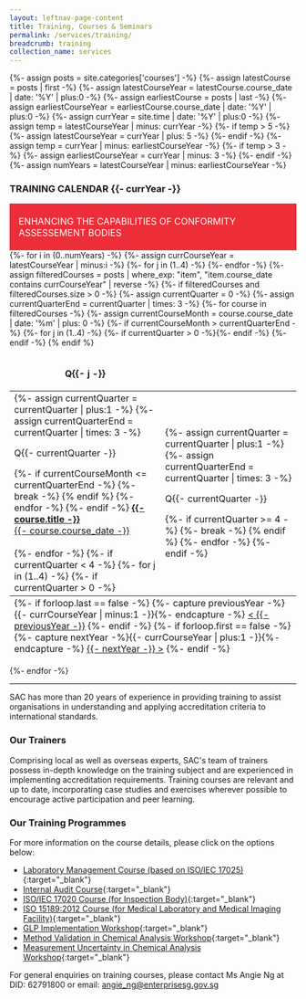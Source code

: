 ```yaml
---
layout: leftnav-page-content
title: Training, Courses & Seminars
permalink: /services/training/
breadcrumb: training
collection_name: services
---
```


{%- assign posts = site.categories['courses'] -%}
{%- assign latestCourse = posts | first -%}
{%- assign latestCourseYear = latestCourse.course_date | date: '%Y' | plus:0 -%}
{%- assign earliestCourse = posts | last -%}
{%- assign earliestCourseYear = earliestCourse.course_date | date: '%Y' | plus:0 -%}
{%- assign currYear = site.time | date: '%Y' | plus:0 -%}
{%- assign temp = latestCourseYear | minus: currYear -%}
{%- if temp > 5 -%}
	{%- assign latestCourseYear = currYear | plus: 5 -%}
{%- endif -%}
{%- assign temp = currYear | minus: earliestCourseYear -%}
{%- if temp > 3 -%}
	{%- assign earliestCourseYear = currYear | minus: 3 -%}
{%- endif -%}
{%- assign numYears = latestCourseYear | minus: earliestCourseYear -%}

<div id="training-calendar">	
	<h3>TRAINING CALENDAR&nbsp;<span id="training-calendar-year-title">{{- currYear -}}</span></h3>
	<div style="padding:1rem;font-size:1rem;background-color:#ED2E38;color:#FFFFFF;">
		<span style="display:inline-block;max-width:84%;vertical-align:middle;">ENHANCING THE CAPABILITIES OF CONFORMITY ASSESSEMENT BODIES</span>
		<span style="display:inline-block;width:14%;height:50px;vertical-align:middle;background:url('/images/services/training-table-icon.png') no-repeat center center;background-size:contain;"></span>
	</div>
	{%- for i in (0..numYears) -%}
		{%- assign currCourseYear = latestCourseYear | minus:i -%}		
		<table id="training-table-{{- currCourseYear -}}" class="trainingCoursesTable" {%- if currCourseYear == currYear -%}style="display:table;"{%- endif -%}>
			<thead>
				<tr>
					{%- for j in (1..4) -%}
					<th style="border:0;"><p class="trainingCoursesTableHeaderBar">Q{{- j -}}</p></th>
					{%- endfor -%}
				</tr>
			</thead>						
			<tbody>
			{%- assign filteredCourses = posts | where_exp: "item", "item.course_date contains currCourseYear" | reverse -%}
			{%- if filteredCourses and filteredCourses.size > 0 -%}
				<tr>
				{%- assign currentQuarter = 0 -%}
				{%- assign currentQuarterEnd = currentQuarter | times: 3 -%}
				{%- for course in filteredCourses -%}
					{%- assign currentCourseMonth = course.course_date | date: '%m' | plus: 0 -%}
					{%- if currentCourseMonth > currentQuarterEnd  -%}												{%- for j in (1..4) -%}
							{%- if currentQuarter > 0 -%}</td>{%- endif -%}				
							<td>								
							{%- assign currentQuarter = currentQuarter | plus:1 -%}
							{%- assign currentQuarterEnd = currentQuarter | times: 3 -%}
								<p class="trainingCoursesTableHeaderBar">Q{{- currentQuarter -}}</p>
							{%- if currentCourseMonth <= currentQuarterEnd -%}
								{%- break -%}
							{% endif %}
						{%- endfor -%}	
					{%- endif -%}	
					<a href="{{- course.permalink -}}">
						<span style="font-weight:bold;">{{- course.title -}}</span>
						<br/>{{- course.course_date -}}
					</a>
					<br/><br/>	
				{%- endfor -%}
				{%- if currentQuarter < 4  -%}						
					{%- for j in (1..4) -%}
						{%- if currentQuarter > 0 -%}</td>{%- endif -%}					
						<td>								
						{%- assign currentQuarter = currentQuarter | plus:1 -%}
						{%- assign currentQuarterEnd = currentQuarter | times: 3 -%}
							<p class="trainingCoursesTableHeaderBar">Q{{- currentQuarter -}}</p>
						{%- if currentQuarter >= 4 -%}
							{%- break -%}
						{% endif %}
					{%- endfor -%}	
				{%- endif -%}	
				</tr>
			{% endif %}	
			</tbody>	
			<tfoot>
				<tr>
					<td colspan="4">
					{%- if forloop.last == false -%}
					{%- capture previousYear -%}{{- currCourseYear | minus:1 -}}{%- endcapture -%}
					<a href="#training-calendar" class="trainingYearSelect" data-currYear="{{- currCourseYear -}}" data-refYear="{{- previousYear -}}" style="left:0;">&lt;&nbsp;{{- previousYear -}}</a>
					{%- endif -%}
					{%- if forloop.first == false -%}
					{%- capture nextYear -%}{{- currCourseYear | plus:1 -}}{%- endcapture -%}
					<a href="#training-calendar" class="trainingYearSelect" data-currYear="{{- currCourseYear -}}" data-refYear="{{- nextYear -}}" style="right:0;">{{- nextYear -}}&nbsp;&gt;</a>
					{%- endif -%}
					</td>
				</tr>
			</tfoot>
		</table>		
	{%- endfor -%}			
</div>

---

SAC has more than 20 years of experience in providing training to assist organisations in understanding and applying accreditation criteria to international standards.

### Our Trainers
Comprising local as well as overseas experts, SAC's team of trainers possess in-depth knowledge on the training subject and are experienced in implementing accreditation requirements. Training courses are relevant and up to date, incorporating case studies and exercises wherever possible to encourage active participation and peer learning.

### Our Training Programmes
For more information on the course details, please click on the options below: 
<!-- COMMENT: The {:target="&#95;blank"} syntax at the end of the Markdown document link is used to open the document in a new window tab -->
* [Laboratory Management Course (based on ISO/IEC 17025)](/files/training/Course-Objectives-LM.pdf){:target="&#95;blank"}
* [Internal Audit Course](/files/training/Course-Objectives-IA.pdf){:target="&#95;blank"}
* [ISO/IEC 17020 Course (for Inspection Body)](/files/training/ISO-17020-Course.pdf){:target="&#95;blank"}
* [ISO 15189:2012 Course (for Medical Laboratory and Medical Imaging Facility)](/files/training/ISO-15189-Course-Overview-June-2013.pdf){:target="&#95;blank"}
* [GLP Implementation Workshop](/files/training/GLP-Implementation-Workshop.pdf){:target="&#95;blank"}
* [Method Validation in Chemical Analysis Workshop](/files/training/MV-(chemical)-workshop.pdf){:target="&#95;blank"}
* [Measurement Uncertainty in Chemical Analysis Workshop](/files/training/MU-(chemical)-workshop.pdf){:target="&#95;blank"}

For general enquiries on training courses, please contact Ms Angie Ng at DID: 62791800 or email: <angie_ng@enterprisesg.gov.sg>
